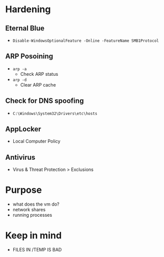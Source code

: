 # Hardening
## Eternal Blue
- `Disable-WindowsOptionalFeature -Online -FeatureName SMB1Protocol`
## ARP Posoining
- `arp -a`
	- Check ARP status
- `arp -d`
	- Clear ARP cache
## Check for DNS spoofing
- `C:\Windows\System32\Drivers\etc\hosts`
## AppLocker
- Local Computer Policy
## Antivirus
- Virus & Threat Protection > Exclusions
# Purpose
- what does the vm do?
- network shares
- running processes
# Keep in mind
- FILES IN /TEMP IS BAD